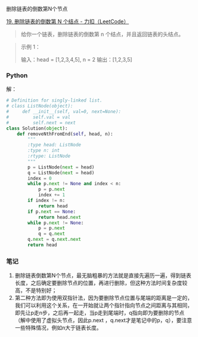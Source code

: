 删除链表的倒数第N个节点

[19. 删除链表的倒数第 N 个结点 - 力扣（LeetCode）](https://leetcode.cn/problems/remove-nth-node-from-end-of-list/)

> 给你一个链表，删除链表的倒数第 n 个结点，并且返回链表的头结点。

> 示例 1：
>
> 输入：head = [1,2,3,4,5], n = 2
> 输出：[1,2,3,5]

### Python

解：

```python
# Definition for singly-linked list.
# class ListNode(object):
#     def __init__(self, val=0, next=None):
#         self.val = val
#         self.next = next
class Solution(object):
    def removeNthFromEnd(self, head, n):
        """
        :type head: ListNode
        :type n: int
        :rtype: ListNode
        """
        p = ListNode(next = head)
        q = ListNode(next = head)
        index = 0
        while p.next != None and index < n:
            p = p.next
            index += 1
        if index != n:
            return head
        if p.next == None:
            return head.next
        while p.next != None:
            p = p.next
            q = q.next
        q.next = q.next.next
        return head
```

### 笔记

1. 删除链表倒数第N个节点，最无脑粗暴的方法就是直接先遍历一遍，得到链表长度，之后确定要删除节点的位置，再进行删除，但这种方法时间复杂度较高，不是特别好；
2. 第二种方法即为使用双指针法，因为要删除节点位置与尾端的距离是一定的，我们可以利用这个关系，在一开始就让两个指针指向节点之间距离与其相同，即先让p走n步，之后再一起走，当p走到尾端时，q指向即为要删除的节点（解中使用了虚拟头节点，因此p.next ，q.next才是笔记中的p，q），要注意一些特殊情况，例如n大于链表长度。